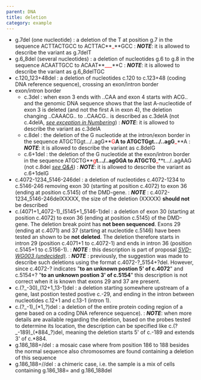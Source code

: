 ```yaml
---
parent: DNA
title: deletion
category: example
---
```


*	g.7del (one nucleotide)
	: a deletion of the T at position g.7 in the sequence ACTTACTGCC to ACTTAC**<font color="red">_</font>**GCC
	: _**NOTE**_: it is allowed to describe the variant as g.7delT 
*	g.6\_8del (several nucleotides)
	: a deletion of nucleotides g.6 to g.8 in the sequence ACAATTGCC to ACAAT**<font color="red">___</font>**C
	: _**NOTE**_: it is allowed to describe the variant as g.6\_8delTGC 
*	c.120\_123+48del
	: a deletion of nucleotides c.120 to c.123+48 (coding DNA reference sequence), crossing an exon/intron border
*	exon/intron border
	*	c.3del
		: when exon 3 ends with ..CAA and exon 4 starts with ACG.. and the genomic DNA sequence shows that the last A-nucleotide of exon 3 is deleted (and not the first A in exon 4), the deletion changing ..CAAACG.. to ..CAACG.. is described as c.3delA (not c.4delA, [_see exception in Numbering_](/bg-material/numbering/#DNAc))
		: _**NOTE**_: it is allowed to describe the variant as c.3delA
	*	c.8del
		: the deletion of the G nucleotide at the intron/exon border in the sequence ATGCTGgt.../..agG**<font color="red">G</font>**A to ATGCTGgt.../..agG**<font color="red">_</font>**A
		: _**NOTE**_: it is allowed to describe the variant as c.8delG
	*	c.6+1del
		: the deletion of the G nucleotide at the exon/intron border in the sequence ATGCTG**<font color="red">g</font>**t.../..agGGA to ATGCTG**<font color="red">_</font>**t.../..agAAG (not c.8del [_see Q&A_](/recommendations/DNA/variant/deletion/#6del))
		: _**NOTE**_: it is allowed to describe the variant as c.6+1delG
*	c.4072-1234\_5146-246del
	: a deletion of nucleotides c.4072-1234 to c.5146-246 removing exon 30 (starting at position c.4072) to exon 36 (ending at position c.5145) of the DMD-gene.
	: _**NOTE**_ : c.4072-1234\_5146-246delXXXXX, the size of the deletion (XXXXX) **should not** be described
*	c.(4071+1\_4072-1)\_(5145+1\_5146-1)del
	: a deletion of exon 30 (starting at position c.4072) to exon 36 (ending at position c.5145) of the DMD-gene. The deletion break point has **not been sequenced**. Exons 29 (ending at c.4071) and 37 (starting at nucleotide c.5146) have been tested an shown to be **not deleted**. The deletion therefore starts in intron 29 (position c.4071+1 to c.4072-1) and ends in intron 36 (position c.5145+1 to c.5156-1).
	: _**NOTE**_ : this description is part of proposal [_SVD-WG003 (undecided)_](/bg-material/consultation/svd-wg003).
	: _**NOTE**_ : previously, the suggestion was made to describe such deletions using the format c.4072-?\_5154+?del. However, since c.4072-? indicates "**to an unknown postion 5' of c.4072**" and c.5154+? "**to an unknown postion 3' of c.5154**" this description is not correct when it is known that exons 29 and 37 are present.
*	c.(?\_-30)\_(12+1\_13-1)del
	: a deletion starting somewhere upstream of a gene, last postion tested postive c.-29, and ending in the intron between nucleotides c.12+1 and c.13-1 (intron 1).
*	c.(?\_-1)\_(\*1\_?)del
	: a deletion of the entire protein coding region of a gene based on a coding DNA reference sequence).
	: _**NOTE**_: when more details are available regarding the deletion, based on the probes tested to determine its location, the description can be specified like c.(?\_-189)\_(\*884\_?)del, meaning the deletion starts 5' of c.-189 and extends 3' of c.\*884.
*	g.186\_188=/del
	: a mosaic case where from position 186 to 188 besides the normal sequence also chromosomes are found containing a deletion of this sequence
*	g.186\_188=//del
	: a chimeric case, i.e. the sample is a mix of cells containing g.186\_188= and g.186\_188del
